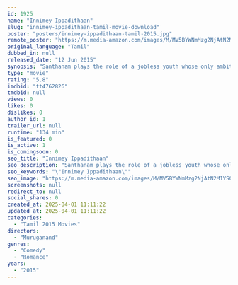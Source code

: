 ```yaml
---
id: 1925
name: "Innimey Ippadithaan"
slug: "innimey-ippadithaan-tamil-movie-download"
poster: "posters/innimey-ippadithaan-tamil-2015.jpg"
remote_poster: "https://m.media-amazon.com/images/M/MV5BYWNmMzg2NjAtN2M1YS00MDQ0LTlmNGItYmJiNmRlZjM5YWI3XkEyXkFqcGc@._V1_SX300.jpg"
original_language: "Tamil"
dubbed_in: null
released_date: "12 Jun 2015"
synopsis: "Santhanam plays the role of a jobless youth whose only ambition in life is to marry a beautiful girl. The rest of the story shows how he achieves this with the help of a love guru played by VTV Ganesh."
type: "movie"
rating: "5.8"
imdbid: "tt4762826"
tmdbid: null
views: 0
likes: 0
dislikes: 0
author_id: 1
trailer_url: null
runtime: "134 min"
is_featured: 0
is_active: 1
is_comingsoon: 0
seo_title: "Innimey Ippadithaan"
seo_description: "Santhanam plays the role of a jobless youth whose only ambition in life is to marry a beautiful girl. The rest of the story shows how he achieves this with the help of a love guru played by VTV Ganesh."
seo_keywords: "\"Innimey Ippadithaan\""
seo_image: "https://m.media-amazon.com/images/M/MV5BYWNmMzg2NjAtN2M1YS00MDQ0LTlmNGItYmJiNmRlZjM5YWI3XkEyXkFqcGc@._V1_SX300.jpg"
screenshots: null
redirect_to: null
social_shares: 0
created_at: 2025-04-01 11:11:22
updated_at: 2025-04-01 11:11:22
categories:
  - "Tamil 2015 Movies"
directors:
  - "Muruganand"
genres:
  - "Comedy"
  - "Romance"
years:
  - "2015"
---
```


